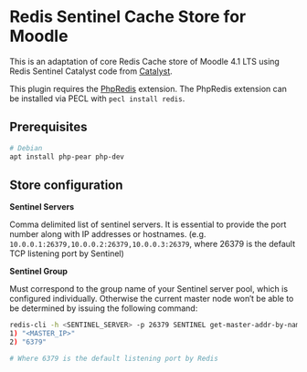 Redis Sentinel Cache Store for Moodle
=====================================

This is an adaptation of core Redis Cache store of Moodle 4.1 LTS using Redis Sentinel Catalyst code from [Catalyst](https://github.com/catalyst/moodle-cachestore_redissentinel).

This plugin requires the [PhpRedis](https://github.com/nicolasff/phpredis) extension.  The PhpRedis extension can be installed via PECL with `pecl install redis`.

Prerequisites
-------------

```bash
# Debian
apt install php-pear php-dev
```

Store configuration
-------------------

**Sentinel Servers**

Comma delimited list of sentinel servers.
It is essential to provide the port number along with IP addresses or hostnames.
(e.g. `10.0.0.1:26379,10.0.0.2:26379,10.0.0.3:26379`, where 26379 is the default TCP listening port by Sentinel)

**Sentinel Group**

Must correspond to the group name of your Sentinel server pool, which is configured individually.
Otherwise the current master node won′t be able to be determined by issuing the following command:

```bash
redis-cli -h <SENTINEL_SERVER> -p 26379 SENTINEL get-master-addr-by-name <SENTINEL_GROUP>
1) "<MASTER_IP>"
2) "6379"

# Where 6379 is the default listening port by Redis
```
